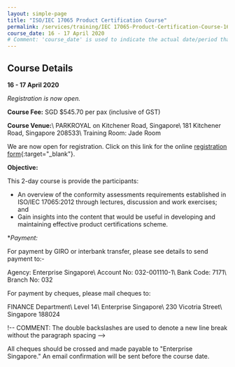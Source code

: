 ```yaml
---
layout: simple-page
title: "ISO/IEC 17065 Product Certification Course"
permalink: /services/training/IEC 17065-Product-Certification-Course-16--17-April-2020
course_date: 16 - 17 April 2020
# Comment: 'course_date' is used to indicate the actual date/period that the course will be held
---
```


## Course Details
**16 - 17 April 2020**

*Registration is now open.*

**Course Fee:** SGD $545.70 per pax (inclusive of GST)

**Course Venue:**\\
PARKROYAL on Kitchener Road, Singapore\\
181 Kitchener Road, Singapore 208533\\
Training Room: Jade Room
<!-- COMMENT: The double backslashes are used to denote a line break without paragraph spacing -->
 
 
We are now open for registration. Click on this link for the online [registration form](https://form.gov.sg/5e5e03f884df070011f10a77){:target="_blank"}.
 

**Objective:**

This 2-day course is provide the participants:

* An overview of the conformity assessments requirements established in ISO/IEC 17065:2012 through lectures, discussion and work exercises; and
* Gain insights into the content that would be useful in developing and maintaining effective product certifications scheme. 

<!--
COMMENT: This portion has been commented out as the course has been closed for registration
We are now open for registration. Click on this link for the online [registration form](https://form.gov.sg/5e5e03f884df070011f10a77){:target="_blank"}.
-->

**Payment:*

For payment by GIRO or interbank transfer, please see details to send payment to:-

Agency:  Enterprise Singapore\\
Account No:  032-001110-1\\
Bank Code:  7171\\
Branch No:  032

For payment by cheques, please mail cheques to:

FINANCE Department\\
Level 14\\
Enterprise Singapore\\
230 Vicotria Street\\
Singapore 188024

!-- COMMENT: The double backslashes are used to denote a new line break without the paragraph spacing -->

All cheques should be crossed and made payable to "Enterprise Singapore." An email confirmation will be sent before the course date. 
  
